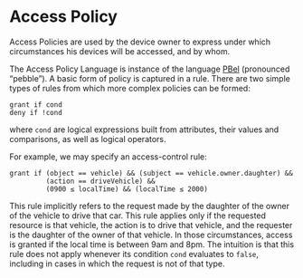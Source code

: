 # Access Policy
Access Policies are used by the device owner to express under which circumstances his devices will be accessed, and by whom.

The Access Policy Language is instance of the language [PBel](http://www.doc.ic.ac.uk/~mrh/talks/BelnapTalk.pdf) (pronounced “pebble”). A basic form of policy is captured in a rule. There are two simple types of rules from which more complex policies can be formed:

```
grant if cond
deny if !cond
```
where `cond` are logical expressions built from attributes, their values and comparisons, as well as logical operators.

For example, we may specify an access-control rule:

```
grant if (object == vehicle) && (subject == vehicle.owner.daughter) &&
         (action == driveVehicle) &&
         (0900 ≤ localTime) && (localTime ≤ 2000)
```

This rule implicitly refers to the request made by the daughter of the owner of the vehicle to drive that car. This rule applies only if the requested resource is that vehicle, the action is to drive that vehicle, and the requester is the daughter of the owner of that vehicle. In those circumstances, access is granted if the local time is between 9am and 8pm. The intuition is that this rule does not apply whenever its condition `cond` evaluates to `false`, including in cases in which the request is not of that type.

